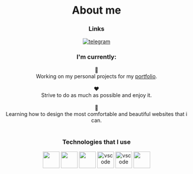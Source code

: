 <div align="center">
 
 # About me 
 
### Links 
	
  <a href='https://t.me/kennuuss'>![telegram](https://img.shields.io/badge/telegram-26A5E4?style=for-the-badge&logo=telegram&logoColor=white)</a>

### I'm currently:
	
  🔭 <br/> Working on my personal projects for my <a href="https://github.com/kennuuss/UI-UX-learning/tree/main/Projects/Portfolio">portfolio</a>.<br/><br/>
  ❤️ <br/> Strive to do as much as possible and enjoy it.<br/><br/>
  🌱 <br/> Learning how to design the most comfortable and beautiful websites that i can.<br/><br/>
	
### Technologies that I use
	
<p align="center">
	
<img src="https://cdn.jsdelivr.net/gh/devicons/devicon/icons/html5/html5-original.svg" width="45" height="45"/>
	
<img src="https://cdn.jsdelivr.net/gh/devicons/devicon/icons/css3/css3-original.svg" width="45" height="45"/>

<img src="https://cdn.jsdelivr.net/gh/devicons/devicon/icons/javascript/javascript-original.svg"  width="45" height="45"/>
          
<img src="https://cdn.jsdelivr.net/gh/devicons/devicon/icons/tailwindcss/tailwindcss-plain.svg" alt="vscode" width="45" height="45"/>

<img src="https://cdn.jsdelivr.net/gh/devicons/devicon/icons/vscode/vscode-original.svg" alt="vscode" width="45" height="45"/>
		
<img src="https://cdn.jsdelivr.net/gh/devicons/devicon/icons/react/react-original.svg" width="45" height="45"/>
	     
</p>
	

	
</div>
